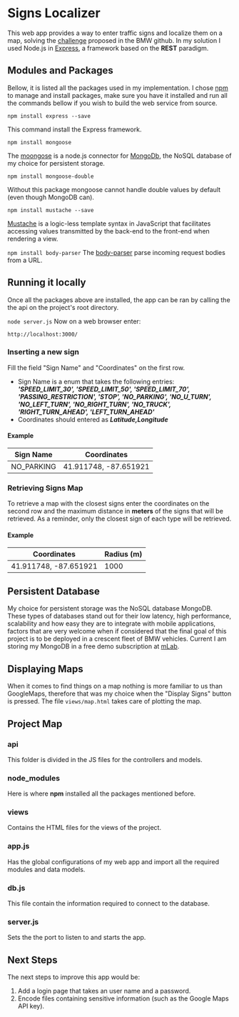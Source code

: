 # Signs Localizer
This web app provides a way to enter traffic signs and localize them on a map, solving the [challenge](https://github.com/BMWGroupTechnologyOfficeUSA/dli-coding-challenge) proposed in the BMW github. In my solution I used Node.js in [Express](https://expressjs.com/), a framework based on the **REST** paradigm.

## Modules and Packages
Bellow, it is listed all the packages used in my implementation. I chose [npm](https://www.npmjs.com/) to manage and install packages, make sure you have it installed and run all the commands bellow if you wish to build the web service from source.

```npm install express --save```

This command install the Express framework.

```npm install mongoose```

The [moongose](http://mongoosejs.com/) is a node.js connector for [MongoDb](https://www.mongodb.com/cloud/atlas/lp/general?jmp=search&utm_source=google&utm_campaign=Americas-US-MongoDB-to-Atlas-Brand-Alpha&utm_keyword=mongodb&utm_device=c&utm_network=g&utm_medium=cpc&utm_creative=223327451948&utm_matchtype=e&_bt=223327451948&_bk=mongodb&_bm=e&_bn=g&gclid=CjwKCAiA9MTQBRAREiwAzmytw_rP12jLhzHfplt4NGZnM3L0P9Hl7tJC1BnhUAdOPDO2PWfJho7E2xoCCsAQAvD_BwE), the NoSQL database of my choice for persistent storage.

```npm install mongoose-double```

Without this package mongoose cannot handle double values by default (even though MongoDB can).

```npm install mustache --save```

[Mustache](https://www.npmjs.com/package/mustache) is a logic-less template syntax in JavaScript that facilitates accessing values transmitted by the back-end to the front-end when rendering a view.

```npm install body-parser```
The [body-parser](https://www.npmjs.com/package/body-parser) parse incoming request bodies from a URL.

## Running it locally
Once all the packages above are installed, the app can be ran by calling the the api on the project's root directory.

```node server.js```
Now on a web browser enter: 

```http://localhost:3000/```

### Inserting a new sign
Fill the field "Sign Name" and "Coordinates" on the first row.

* Sign Name is a enum that takes the following entries: ***'SPEED_LIMIT_30', 'SPEED_LIMIT_50', 'SPEED_LIMIT_70', 'PASSING_RESTRICTION', 'STOP', 'NO_PARKING', 'NO_U_TURN', 'NO_LEFT_TURN', 'NO_RIGHT_TURN', 'NO_TRUCK', 'RIGHT_TURN_AHEAD', 'LEFT_TURN_AHEAD'***
*  Coordinates should entered as ***Latitude,Longitude***

#### Example
| Sign Name | Coordinates |
|-----------|-------------|
| NO_PARKING|41.911748, -87.651921 |

### Retrieving Signs Map
To retrieve a map with the closest signs enter the coordinates on the second row and the maximum distance in **meters** of the signs that will be retrieved. As a reminder, only the closest sign of each type will be retrieved.
#### Example
| Coordinates | Radius (m)|
|-----------|-------------|
|41.911748, -87.651921 | 1000|

## Persistent Database
My choice for persistent storage was the NoSQL database MongoDB. These types of databases stand out for their low latency, high performance, scalability and how easy they are to integrate with mobile applications, factors that are very welcome when if considered that the final goal of this project is to be deployed in a crescent fleet of BMW vehicles. 
Current I am storing my MongoDB in a free demo subscription at [mLab](https://mlab.com/).
 
## Displaying Maps
When it comes to find things on a map nothing is more familiar to us than GoogleMaps, therefore that was my choice when the "Display Signs" button is pressed. The file ```views/map.html``` takes care of plotting the map.

## Project Map
### api
This folder is divided in the JS files for the controllers and models.
### node_modules
Here is where **npm** installed all the packages mentioned before.
### views
Contains the HTML files for the views of the project.
### app.js
Has the global configurations of my web app and import all the required modules and data models.
### db.js
This file contain the information required to connect to the database.
### server.js
Sets the the port to listen to and starts the app.

## Next Steps
The next steps to improve this app would be:
1. Add a login page that takes an user name and a password.
2. Encode files containing sensitive information (such as the Google Maps API key). 
